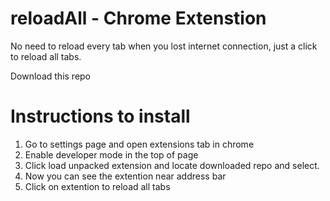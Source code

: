 reloadAll - Chrome Extenstion
=========

No need to reload every tab when you lost internet connection, just a click to reload all tabs.

Download this repo

Instructions to install
=======================

1. Go to settings page and open extensions tab in chrome
2. Enable developer mode in the top of page
3. Click load unpacked extension and locate downloaded repo and select.
4. Now you can see the extention near address bar
5. Click on extention to reload all tabs

